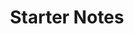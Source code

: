 ---
title: "Starter Notes"
description: "Starter Notes on Snowflake"
tags: 
- Data Engineering
- Data Science
- Data Warehouse
- Data Analysis
- Data Modelling
sidebar_position: 10
last_update:
  date: 1/14/2022
---